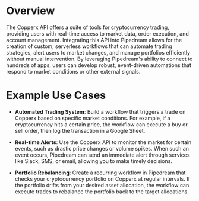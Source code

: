 # Overview

The Copperx API offers a suite of tools for cryptocurrency trading, providing users with real-time access to market data, order execution, and account management. Integrating this API into Pipedream allows for the creation of custom, serverless workflows that can automate trading strategies, alert users to market changes, and manage portfolios efficiently without manual intervention. By leveraging Pipedream's ability to connect to hundreds of apps, users can develop robust, event-driven automations that respond to market conditions or other external signals.

# Example Use Cases

- **Automated Trading System**: Build a workflow that triggers a trade on Copperx based on specific market conditions. For example, if a cryptocurrency hits a certain price, the workflow can execute a buy or sell order, then log the transaction in a Google Sheet.

- **Real-time Alerts**: Use the Copperx API to monitor the market for certain events, such as drastic price changes or volume spikes. When such an event occurs, Pipedream can send an immediate alert through services like Slack, SMS, or email, allowing you to make timely decisions.

- **Portfolio Rebalancing**: Create a recurring workflow in Pipedream that checks your cryptocurrency portfolio on Copperx at regular intervals. If the portfolio drifts from your desired asset allocation, the workflow can execute trades to rebalance the portfolio back to the target allocations.
